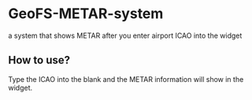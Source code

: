 # GeoFS-METAR-system
a system that shows METAR after you enter airport ICAO into the widget
## How to use?
Type the ICAO into the blank and the METAR information will show in the widget.
